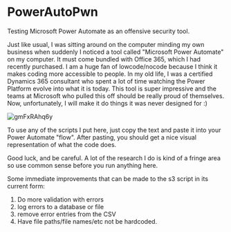 # PowerAutoPwn
Testing Microsoft Power Automate as an offensive security tool.

Just like usual, I was sitting around on the computer minding my own business when suddenly I noticed a tool called "Microsoft Power Automate" on my computer.  It must come bundled with Office 365, which I had recently purchased.
I am a huge fan of lowcode/nocode because I think it makes coding more accessible to people.  In my old life, I was a certified Dynamics 365 consultant who spent a lot of time watching the Power Platform evolve into what it is today.  This tool is super impressive and the teams at Microsoft who pulled this off should be really proud of themselves.  Now, unfortunately, I will make it do things it was never designed for :)

![gmFxRAhq6y](https://user-images.githubusercontent.com/2859638/122591572-c0644c80-d028-11eb-8321-d7f78b960841.gif)

To use any of the scripts I put here, just copy the text and paste it into your Power Automate "flow".  After pasting, you should get a nice visual representation of what the code does.

Good luck, and be careful.  A lot of the research I do is kind of a fringe area so use common sense before you run anything here.

Some immediate improvements that can be made to the s3 script in its current form:

1) Do more validation with errors
2) log errors to a database or file
3) remove error entries from the CSV
4) Have file paths/file names/etc not be hardcoded.

